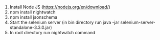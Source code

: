 1. Install Node JS (https://nodejs.org/en/download/)
2. npm install nightwatch
3. npm install jsonschema
4. Start the selenium server (in bin directory run java -jar selenium-server-standalone-3.3.0.jar)
5. In root directory run nightwatch command